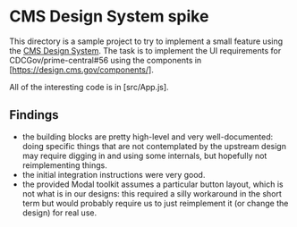 # CMS Design System spike

This directory is a sample project to try to implement a small feature using the [CMS Design System](/CMSgov/design-system/). 
The task is to implement the UI requirements for CDCGov/prime-central#56 using the components in [https://design.cms.gov/components/].

All of the interesting code is in [src/App.js].

## Findings

* the building blocks are pretty high-level and very well-documented: doing specific things that are not contemplated by the upstream design may require digging in and using some internals, but hopefully not reimplementing things.
* the initial integration instructions were very good.
* the provided Modal toolkit assumes a particular button layout, which is not what is in our designs: this required a silly workaround in the short term but would probably require us to just reimplement it (or change the design) for real use.
